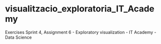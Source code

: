 # visualitzacio_exploratoria_IT_Academy
Exercises Sprint 4, Assignment 6 - Exploratory visualization - IT Academy - Data Science

